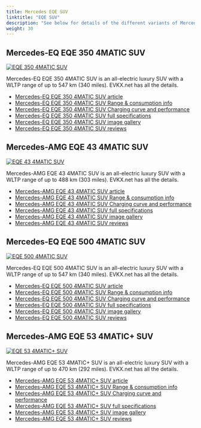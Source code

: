 ```yaml
---
title: Mercedes EQE SUV
linktitle: "EQE SUV"
description: "See below for details of the different variants of Mercedes EQE SUV"
weight: 30
---
```

## Mercedes-EQ EQE 350 4MATIC SUV

<a href="/models/mercedes/eqe_suv/eqe_350_4matic_suv/"><img src="https://media.evkx.net/multimedia/models/mercedes/eqe_suv/eqe_350_4matic_suv/main_1_st.jpg" class="img-fluid" alt="EQE 350 4MATIC SUV" ></a>

Mercedes-EQ EQE 350 4MATIC SUV is an all-electric luxury SUV with a WLTP range of up to 547 km (340 miles). EVKX.net has all the details. 

- [Mercedes-EQ EQE 350 4MATIC SUV article](/models/mercedes/eqe_suv/eqe_350_4matic_suv/)
- [Mercedes-EQ EQE 350 4MATIC SUV Range & consumption info](/models/mercedes/eqe_suv/eqe_350_4matic_suv/rangeandconsumption)
- [Mercedes-EQ EQE 350 4MATIC SUV Charging curve and performance](/models/mercedes/eqe_suv/eqe_350_4matic_suv/chargingcurve)
- [Mercedes-EQ EQE 350 4MATIC SUV full specifications](/models/mercedes/eqe_suv/eqe_350_4matic_suv/specifications)
- [Mercedes-EQ EQE 350 4MATIC SUV image gallery](/models/mercedes/eqe_suv/eqe_350_4matic_suv/gallery)
- [Mercedes-EQ EQE 350 4MATIC SUV reviews](/models/mercedes/eqe_suv/eqe_350_4matic_suv/reviews)

## Mercedes-AMG EQE 43 4MATIC SUV

<a href="/models/mercedes/eqe_suv/eqe_43_4matic_suv/"><img src="https://media.evkx.net/multimedia/models/mercedes/eqe_suv/eqe_43_4matic_suv/main_1_st.jpg" class="img-fluid" alt="EQE 43 4MATIC SUV" ></a>

Mercedes-AMG EQE 43 4MATIC SUV is an all-electric luxury SUV with a WLTP range of up to 488 km (303 miles). EVKX.net has all the details. 

- [Mercedes-AMG EQE 43 4MATIC SUV article](/models/mercedes/eqe_suv/eqe_43_4matic_suv/)
- [Mercedes-AMG EQE 43 4MATIC SUV Range & consumption info](/models/mercedes/eqe_suv/eqe_43_4matic_suv/rangeandconsumption)
- [Mercedes-AMG EQE 43 4MATIC SUV Charging curve and performance](/models/mercedes/eqe_suv/eqe_43_4matic_suv/chargingcurve)
- [Mercedes-AMG EQE 43 4MATIC SUV full specifications](/models/mercedes/eqe_suv/eqe_43_4matic_suv/specifications)
- [Mercedes-AMG EQE 43 4MATIC SUV image gallery](/models/mercedes/eqe_suv/eqe_43_4matic_suv/gallery)
- [Mercedes-AMG EQE 43 4MATIC SUV reviews](/models/mercedes/eqe_suv/eqe_43_4matic_suv/reviews)

## Mercedes-EQ EQE 500 4MATIC SUV

<a href="/models/mercedes/eqe_suv/eqe_500_4matic_suv/"><img src="https://media.evkx.net/multimedia/models/mercedes/eqe_suv/eqe_500_4matic_suv/main_1_st.jpg" class="img-fluid" alt="EQE 500 4MATIC SUV" ></a>

Mercedes-EQ EQE 500 4MATIC SUV is an all-electric luxury SUV with a WLTP range of up to 547 km (340 miles). EVKX.net has all the details. 

- [Mercedes-EQ EQE 500 4MATIC SUV article](/models/mercedes/eqe_suv/eqe_500_4matic_suv/)
- [Mercedes-EQ EQE 500 4MATIC SUV Range & consumption info](/models/mercedes/eqe_suv/eqe_500_4matic_suv/rangeandconsumption)
- [Mercedes-EQ EQE 500 4MATIC SUV Charging curve and performance](/models/mercedes/eqe_suv/eqe_500_4matic_suv/chargingcurve)
- [Mercedes-EQ EQE 500 4MATIC SUV full specifications](/models/mercedes/eqe_suv/eqe_500_4matic_suv/specifications)
- [Mercedes-EQ EQE 500 4MATIC SUV image gallery](/models/mercedes/eqe_suv/eqe_500_4matic_suv/gallery)
- [Mercedes-EQ EQE 500 4MATIC SUV reviews](/models/mercedes/eqe_suv/eqe_500_4matic_suv/reviews)

## Mercedes-AMG EQE 53 4MATIC+ SUV

<a href="/models/mercedes/eqe_suv/eqe_53_4maticplus_suv/"><img src="https://media.evkx.net/multimedia/models/mercedes/eqe_suv/eqe_53_4maticplus_suv/main_1_st.jpg" class="img-fluid" alt="EQE 53 4MATIC+ SUV" ></a>

Mercedes-AMG EQE 53 4MATIC+ SUV is an all-electric luxury SUV with a WLTP range of up to 470 km (292 miles). EVKX.net has all the details. 

- [Mercedes-AMG EQE 53 4MATIC+ SUV article](/models/mercedes/eqe_suv/eqe_53_4maticplus_suv/)
- [Mercedes-AMG EQE 53 4MATIC+ SUV Range & consumption info](/models/mercedes/eqe_suv/eqe_53_4maticplus_suv/rangeandconsumption)
- [Mercedes-AMG EQE 53 4MATIC+ SUV Charging curve and performance](/models/mercedes/eqe_suv/eqe_53_4maticplus_suv/chargingcurve)
- [Mercedes-AMG EQE 53 4MATIC+ SUV full specifications](/models/mercedes/eqe_suv/eqe_53_4maticplus_suv/specifications)
- [Mercedes-AMG EQE 53 4MATIC+ SUV image gallery](/models/mercedes/eqe_suv/eqe_53_4maticplus_suv/gallery)
- [Mercedes-AMG EQE 53 4MATIC+ SUV reviews](/models/mercedes/eqe_suv/eqe_53_4maticplus_suv/reviews)

